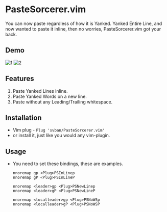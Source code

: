 # PasteSorcerer.vim

You can now paste regardless of how it is Yanked. Yanked Entire Line, and now wanted to paste it inline, then no worries, PasteSorcerer.vim got your back.

## Demo

![1](https://user-images.githubusercontent.com/69670983/170453177-5536fa0f-7982-41af-8a09-0eefc4b4adcf.gif)
![2](https://user-images.githubusercontent.com/69670983/170453408-d3506e3d-9e83-4499-86c5-fdaa980f6b15.gif)

## Features

1. Paste Yanked Lines inline.
2. Paste Yanked Words on a new line.
3. Paste without any Leading/Trailing whitespace.

## Installation

-   Vim plug -
    `Plug 'svban/PasteSorcerer.vim'`
-   or install it, just like you would any vim-plugin.

## Usage

-   You need to set these bindings, these are examples.

    ```
    nnoremap gp <Plug>PSInLinep
    nnoremap gP <Plug>PSInLineP

    nnoremap <leader>gp <Plug>PSNewLinep
    nnoremap <leader>gP <Plug>PSNewLineP

    nnoremap <localleader>gp <Plug>PSNoWSp
    nnoremap <localleader>gP <Plug>PSNoWSP
    ```
